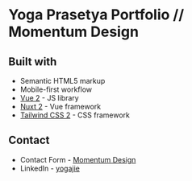 # Yoga Prasetya Portfolio // Momentum Design

## Built with

- Semantic HTML5 markup
- Mobile-first workflow
- [Vue 2](https://vuejs.org/) - JS library
- [Nuxt 2](https://nuxtjs.org/) - Vue framework
- [Tailwind CSS 2](https://v2.tailwindcss.com/) - CSS framework

## Contact

- Contact Form - [Momentum Design](https://www.momentum-design.dev/contact)
- LinkedIn - [yogajie](https://www.linkedin.com/in/yogajie/)
